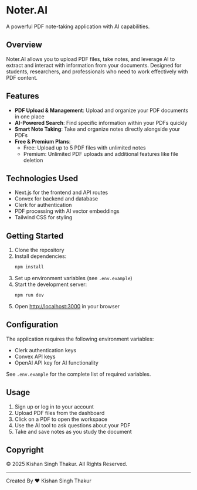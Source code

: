 # Noter.AI

A powerful PDF note-taking application with AI capabilities.

## Overview

Noter.AI allows you to upload PDF files, take notes, and leverage AI to extract and interact with information from your documents. Designed for students, researchers, and professionals who need to work effectively with PDF content.

## Features

- **PDF Upload & Management**: Upload and organize your PDF documents in one place
- **AI-Powered Search**: Find specific information within your PDFs quickly
- **Smart Note Taking**: Take and organize notes directly alongside your PDFs
- **Free & Premium Plans**:
  - Free: Upload up to 5 PDF files with unlimited notes
  - Premium: Unlimited PDF uploads and additional features like file deletion

## Technologies Used

- Next.js for the frontend and API routes
- Convex for backend and database
- Clerk for authentication
- PDF processing with AI vector embeddings
- Tailwind CSS for styling

## Getting Started

1. Clone the repository
2. Install dependencies:
   ```bash
   npm install
   ```
3. Set up environment variables (see `.env.example`)
4. Start the development server:
   ```bash
   npm run dev
   ```
5. Open [http://localhost:3000](http://localhost:3000) in your browser

## Configuration

The application requires the following environment variables:
- Clerk authentication keys
- Convex API keys
- OpenAI API key for AI functionality

See `.env.example` for the complete list of required variables.

## Usage

1. Sign up or log in to your account
2. Upload PDF files from the dashboard
3. Click on a PDF to open the workspace
4. Use the AI tool to ask questions about your PDF
5. Take and save notes as you study the document

## Copyright

© 2025 Kishan Singh Thakur. All Rights Reserved.

---

Created By ❤️ Kishan Singh Thakur
